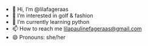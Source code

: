 - 👋 Hi, I’m @lilafageraas
- 👀 I’m interested in golf & fashion
- 🌱 I’m currently learning python
- 📫 How to reach me lilapaulinefageraas@gmail.com
- 😄 Pronouns: she/her

<!---
lilafageraas/lilafageraas is a ✨ special ✨ repository because its `README.md` (this file) appears on your GitHub profile.
You can click the Preview link to take a look at your changes.
--->
